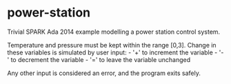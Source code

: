 power-station
=============

Trivial SPARK Ada 2014 example modelling a power station control system.

Temperature and pressure must be kept within the range [0,3]. Change in these variables is simulated by user input:
	- '+' to increment the variable
	- '-' to decrement the variable
	- '=' to leave the variable unchanged
	
Any other input is considered an error, and the program exits safely.